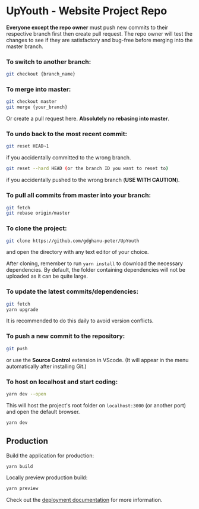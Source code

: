 # UpYouth - Website Project Repo

**Everyone except the repo owner** must push new commits to their respective branch first then create pull request. The repo owner will test the changes to see if they are satisfactory and bug-free before merging into the master branch.

### To switch to another branch:

```bash
git checkout {branch_name}
```

### To merge into master:

```bash
git checkout master
git merge {your_branch}
```

Or create a pull request here. **Absolutely no rebasing into master**.

### To undo back to the most recent commit:

```bash
git reset HEAD~1
```

if you accidentally committed to the wrong branch.

```bash
git reset --hard HEAD (or the branch ID you want to reset to)
```

if you accidentally pushed to the wrong branch (**USE WITH CAUTION**).

### To pull all commits from master into your branch:

```bash
git fetch
git rebase origin/master
```

### To clone the project:

```bash
git clone https://github.com/gdghanu-peter/UpYouth
```

and open the directory with any text editor of your choice.

After cloning, remember to run `yarn install` to download the necessary dependencies. By default, the folder containing dependencies will not be uploaded as it can be quite large.

### To update the latest commits/dependencies:

```bash
git fetch
yarn upgrade
```

It is recommended to do this daily to avoid version conflicts.

### To push a new commit to the repository:

```bash
git push
```

or use the **Source Control** extension in VScode. (It will appear in the menu automatically after installing Git.)

### To host on localhost and start coding:

```bash
yarn dev --open
```

This will host the project's root folder on `localhost:3000` (or another port) and open the default browser.

```bash
yarn dev
```
## Production

Build the application for production:

```bash
yarn build
```

Locally preview production build:

```bash
yarn preview
```

Check out the [deployment documentation](https://nuxt.com/docs/getting-started/deployment) for more information.
